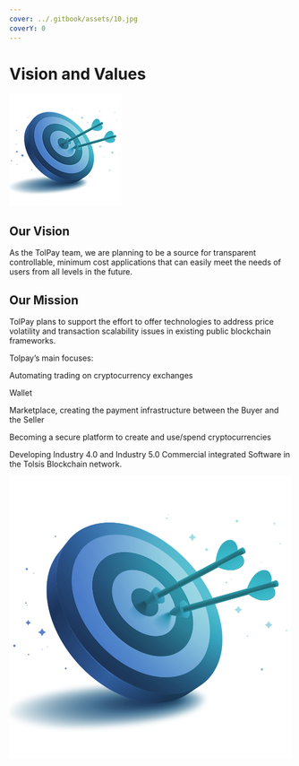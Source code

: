 ```yaml
---
cover: ../.gitbook/assets/10.jpg
coverY: 0
---
```


# Vision and Values

![](../.gitbook/assets/vision.jpg)

## Our Vision

As the TolPay team, we are planning to be a source for transparent controllable, minimum cost applications that can easily meet the needs of users from all levels in the future.

## Our Mission

TolPay plans to support the effort to offer technologies to address price volatility and transaction scalability issues in existing public blockchain frameworks.

Tolpay’s main focuses:

Automating trading on cryptocurrency exchanges

Wallet

Marketplace, creating the payment infrastructure between the Buyer and the Seller

Becoming a secure platform to create and use/spend cryptocurrencies

Developing Industry 4.0 and Industry 5.0 Commercial integrated Software in the Tolsis Blockchain network.



![](<../.gitbook/assets/vision (1).png>)
